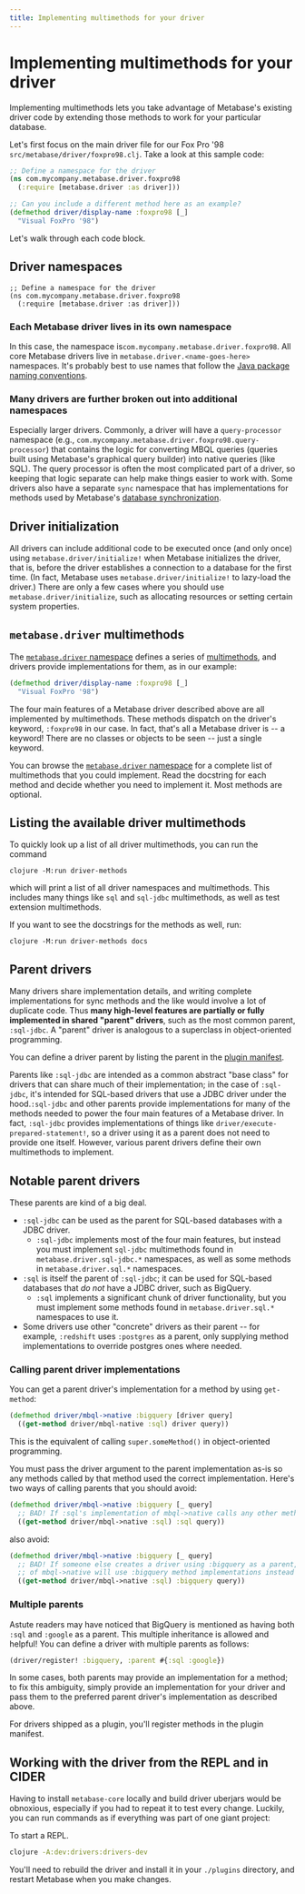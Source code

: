 ```yaml
---
title: Implementing multimethods for your driver
---
```


# Implementing multimethods for your driver

Implementing multimethods lets you take advantage of Metabase's existing driver code by extending those methods to work for your particular database.

Let's first focus on the main driver file for our Fox Pro '98 `src/metabase/driver/foxpro98.clj`. Take a look at this sample code:

```clj
;; Define a namespace for the driver
(ns com.mycompany.metabase.driver.foxpro98
  (:require [metabase.driver :as driver]))

;; Can you include a different method here as an example?
(defmethod driver/display-name :foxpro98 [_]
  "Visual FoxPro '98")
```

Let's walk through each code block.

## Driver namespaces

```
;; Define a namespace for the driver
(ns com.mycompany.metabase.driver.foxpro98
  (:require [metabase.driver :as driver]))
```

### Each Metabase driver lives in its own namespace

In this case, the namespace is`com.mycompany.metabase.driver.foxpro98`.
All core Metabase drivers live in `metabase.driver.<name-goes-here>` namespaces. It's probably best to use names that follow the [Java package naming conventions](https://en.wikipedia.org/wiki/Java_package#Package_naming_conventions).

### Many drivers are further broken out into additional namespaces

Especially larger drivers. Commonly, a driver will have a `query-processor` namespace (e.g., `com.mycompany.metabase.driver.foxpro98.query-processor`) that contains the logic for converting MBQL queries (queries built using Metabase's graphical query builder) into native queries (like SQL). The query processor is often the most complicated part of a driver, so keeping that logic separate can help make things easier to work with. Some drivers also have a separate `sync` namespace that has implementations for methods used by Metabase's [database synchronization](../../../databases/sync-scan.md).

## Driver initialization

All drivers can include additional code to be executed once (and only once) using `metabase.driver/initialize!` when Metabase initializes the driver, that is, before the driver establishes a connection to a database for the first time. (In fact, Metabase uses `metabase.driver/initialize!` to lazy-load the driver.) There are only a few cases where you should use `metabase.driver/initialize`, such as allocating resources or setting certain system properties.

## `metabase.driver` multimethods

The [`metabase.driver` namespace](https://github.com/metabase/metabase/blob/master/src/metabase/driver.clj) defines a series of [multimethods](https://clojure.org/reference/multimethods), and drivers provide implementations for them, as in our example:

```clj
(defmethod driver/display-name :foxpro98 [_]
  "Visual FoxPro '98")
```

The four main features of a Metabase driver described above are all implemented by multimethods. These methods dispatch on the driver's keyword, `:foxpro98` in our case. In fact, that's all a Metabase driver is -- a keyword! There are no classes or objects to be seen -- just a single keyword.

You can browse the [`metabase.driver` namespace](https://github.com/metabase/metabase/blob/master/src/metabase/driver.clj) for a complete list of multimethods that you could implement. Read the docstring for each method and decide whether you need to implement it. Most methods are optional.

## Listing the available driver multimethods

To quickly look up a list of all driver multimethods, you can run the command

```
clojure -M:run driver-methods
```

which will print a list of all driver namespaces and multimethods. This includes many things like `sql` and `sql-jdbc` multimethods, as well as test extension multimethods.

If you want to see the docstrings for the methods as well, run:

```
clojure -M:run driver-methods docs
```

## Parent drivers

Many drivers share implementation details, and writing complete implementations for sync methods and the like would involve a lot of duplicate code. Thus **many high-level features are partially or fully implemented in shared "parent" drivers**, such as the most common parent, `:sql-jdbc`. A "parent" driver is analogous to a superclass in object-oriented programming.

You can define a driver parent by listing the parent in the [plugin manifest](../plugins.md).

Parents like `:sql-jdbc` are intended as a common abstract "base class" for drivers that can share much of their implementation; in the case of `:sql-jdbc`, it's intended for SQL-based drivers that use a JDBC driver under the hood.`:sql-jdbc` and other parents provide implementations for many of the methods needed to power the four main features of a Metabase driver. In fact, `:sql-jdbc` provides implementations of things like `driver/execute-prepared-statement!`, so a driver using it as a parent does not need to provide one itself. However, various parent drivers define their own multimethods to implement.

## Notable parent drivers

These parents are kind of a big deal.

- `:sql-jdbc` can be used as the parent for SQL-based databases with a JDBC driver.
  - `:sql-jdbc` implements most of the four main features, but instead you must implement `sql-jdbc` multimethods found in `metabase.driver.sql-jdbc.*` namespaces, as well as some methods in `metabase.driver.sql.*` namespaces.
- `:sql` is itself the parent of `:sql-jdbc`; it can be used for SQL-based databases that _do not_ have a JDBC driver, such as BigQuery.
  - `:sql` implements a significant chunk of driver functionality, but you must implement some methods found in `metabase.driver.sql.*` namespaces to use it.
- Some drivers use other "concrete" drivers as their parent -- for example, `:redshift` uses `:postgres` as a parent, only supplying method implementations to override postgres ones where needed.

### Calling parent driver implementations

You can get a parent driver's implementation for a method by using `get-method`:

```clj
(defmethod driver/mbql->native :bigquery [driver query]
  ((get-method driver/mbql-native :sql) driver query))
```

This is the equivalent of calling `super.someMethod()` in object-oriented programming.

You must pass the driver argument to the parent implementation as-is so any methods called by that method used the correct implementation. Here's two ways of calling parents that you should avoid:

```clj
(defmethod driver/mbql->native :bigquery [_ query]
  ;; BAD! If :sql's implementation of mbql->native calls any other methods, it won't use the :bigquery implementation
  ((get-method driver/mbql->native :sql) :sql query))
```

also avoid:

```clj
(defmethod driver/mbql->native :bigquery [_ query]
  ;; BAD! If someone else creates a driver using :bigquery as a parent, any methods called by :sql's implementation
  ;; of mbql->native will use :bigquery method implementations instead of custom ones for that driver
  ((get-method driver/mbql->native :sql) :bigquery query))
```

### Multiple parents

Astute readers may have noticed that BigQuery is mentioned as having both `:sql` and `:google` as a parent. This multiple inheritance is allowed and helpful! You can define a driver with multiple parents as follows:

```clj
(driver/register! :bigquery, :parent #{:sql :google})
```

In some cases, both parents may provide an implementation for a method; to fix this ambiguity, simply provide an implementation for your driver and pass them to the preferred parent driver's implementation as described above.

For drivers shipped as a plugin, you'll register methods in the plugin manifest.

## Working with the driver from the REPL and in CIDER

Having to install `metabase-core` locally and build driver uberjars would be obnoxious, especially if you had to repeat it to test every change. Luckily, you can run commands as if everything was part of one giant project:

To start a REPL.

```bash
clojure -A:dev:drivers:drivers-dev
```

You'll need to rebuild the driver and install it in your `./plugins` directory, and restart Metabase when you make changes.
